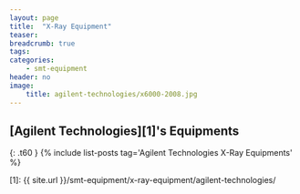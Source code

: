 ```yaml
---
layout: page
title:  "X-Ray Equipment"
teaser:
breadcrumb: true
tags:
categories:
    - smt-equipment
header: no
image:
    title: agilent-technologies/x6000-2008.jpg
---
```


## [Agilent Technologies][1]'s Equipments
{: .t60 }
{% include list-posts tag='Agilent Technologies X-Ray Equipments' %}

[1]: {{ site.url }}/smt-equipment/x-ray-equipment/agilent-technologies/
